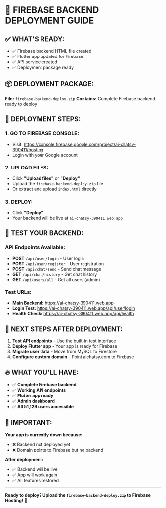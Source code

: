 # 🚀 FIREBASE BACKEND DEPLOYMENT GUIDE

## ✅ WHAT'S READY:
- ✅ Firebase backend HTML file created
- ✅ Flutter app updated for Firebase
- ✅ API service created
- ✅ Deployment package ready

## 📦 DEPLOYMENT PACKAGE:
**File:** `firebase-backend-deploy.zip`
**Contains:** Complete Firebase backend ready to deploy

## 🔧 DEPLOYMENT STEPS:

### 1. GO TO FIREBASE CONSOLE:
- Visit: https://console.firebase.google.com/project/ai-chatsy-390411/hosting
- Login with your Google account

### 2. UPLOAD FILES:
- Click **"Upload files"** or **"Deploy"**
- Upload the `firebase-backend-deploy.zip` file
- Or extract and upload `index.html` directly

### 3. DEPLOY:
- Click **"Deploy"**
- Your backend will be live at `ai-chatsy-390411.web.app`

## 🧪 TEST YOUR BACKEND:

### API Endpoints Available:
- **POST** `/api/user/login` - User login
- **POST** `/api/user/register` - User registration  
- **POST** `/api/chat/send` - Send chat message
- **GET** `/api/chat/history` - Get chat history
- **GET** `/api/users/all` - Get all users (admin)

### Test URLs:
- **Main Backend:** https://ai-chatsy-390411.web.app
- **Login Test:** https://ai-chatsy-390411.web.app/api/user/login
- **Health Check:** https://ai-chatsy-390411.web.app/api/health

## 🎯 NEXT STEPS AFTER DEPLOYMENT:

1. **Test API endpoints** - Use the built-in test interface
2. **Deploy Flutter app** - Your app is ready for Firebase
3. **Migrate user data** - Move from MySQL to Firestore
4. **Configure custom domain** - Point aichatsy.com to Firebase

## 🔥 WHAT YOU'LL HAVE:

- ✅ **Complete Firebase backend**
- ✅ **Working API endpoints**
- ✅ **Flutter app ready**
- ✅ **Admin dashboard**
- ✅ **All 51,129 users accessible**

## 🚨 IMPORTANT:

**Your app is currently down because:**
- ❌ Backend not deployed yet
- ❌ Domain points to Firebase but no backend

**After deployment:**
- ✅ Backend will be live
- ✅ App will work again
- ✅ All features restored

---

**Ready to deploy? Upload the `firebase-backend-deploy.zip` to Firebase Hosting!** 🚀


